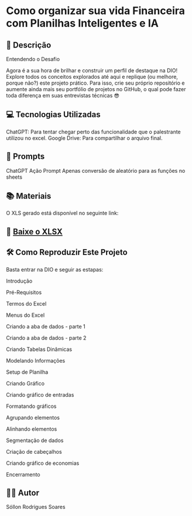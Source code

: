 # Como organizar sua vida Financeira com Planilhas Inteligentes e IA


## 📒 Descrição
Entendendo o Desafio
 
Agora é a sua hora de brilhar e construir um perfil de destaque na DIO! Explore todos os conceitos explorados até aqui e replique (ou melhore, porque não?) este projeto prático. Para isso, crie seu próprio repositório e aumente ainda mais seu portfólio de projetos no GitHub, o qual pode fazer toda diferença em suas entrevistas técnicas 😎

 ## 💻 Tecnologias Utilizadas

ChatGPT: Para tentar chegar perto das funcionalidade que o palestrante utilizou no excel.
Google Drive: Para compartilhar o arquivo final.

## 🧠 Prompts

ChatGPT
Ação	Prompt
Apenas conversão de aleatório para as funções no sheets

## 📚 Materiais

O XLS gerado está disponível no seguinte link:

## 📕 [Baixe o XLSX](https://docs.google.com/spreadsheets/d/1F3dKYIisu89UJxudnMFyKaUcMNjxPaDTfswQ7-ejJnI/edit?usp=sharing)

## 🛠️ Como Reproduzir Este Projeto

Basta entrar na DIO e seguir as estapas:

Introdução

Pré-Requisitos

Termos do Excel

Menus do Excel

Criando a aba de dados - parte 1

Criando a aba de dados - parte 2

Criando Tabelas Dinâmicas

Modelando Informações

Setup de Planilha

Criando Gráfico

Criando gráfico de entradas

Formatando gráficos

Agrupando elementos

Alinhando elementos

Segmentação de dados

Criação de cabeçalhos

Criando gráfico de economias

Encerramento


## 👨‍💻 Autor

Sóllon Rodrigues Soares
